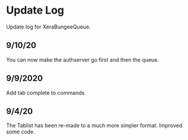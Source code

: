 # Update Log
Update log for XeraBungeeQueue.
## 9/10/20
You can now make the authserver go first and then the queue.
## 9/9/2020
Add tab complete to commands.
## 9/4/20
The Tablist has been re-made to a much more simpler format. Improved some code.
